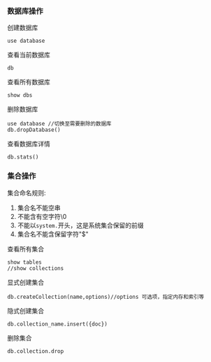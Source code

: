 ### 数据库操作

创建数据库

```shell
use database
```

查看当前数据库

```shell
db
```

查看所有数据库

```shell
show dbs
```

删除数据库

```shell
use database //切换至需要删除的数据库
db.dropDatabase()
```

查看数据库详情

```shell
db.stats()
```



### 集合操作

集合命名规则:

1. 集合名不能空串
2. 不能含有空字符\0
3. 不能以`system.`开头，这是系统集合保留的前缀 
4. 集合名不能含保留字符"$"

查看所有集合

```shell
show tables
//show collections
```

显式创建集合

```shell
db.createCollection(name,options)//options 可选项，指定内存和索引等
```

隐式创建集合

```shell
db.collection_name.insert({doc})
```

删除集合

```shell
db.collection.drop
```

